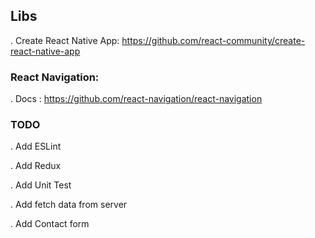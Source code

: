 ## Libs

. Create React Native App: https://github.com/react-community/create-react-native-app

### React Navigation:

. Docs : https://github.com/react-navigation/react-navigation

### TODO

. Add ESLint

. Add Redux

. Add Unit Test

. Add fetch data from server

. Add Contact form
